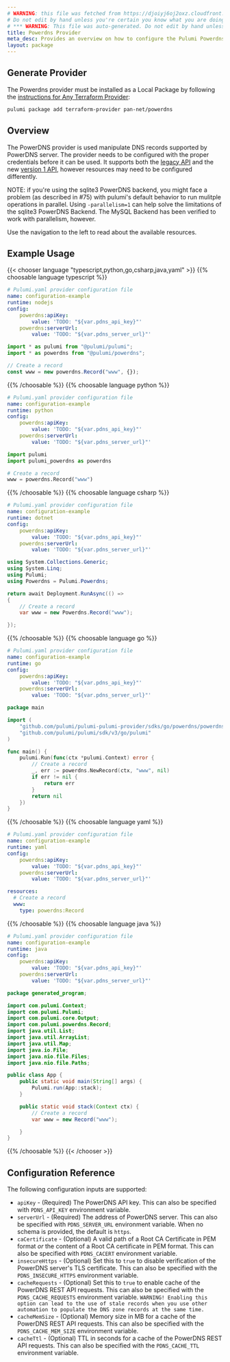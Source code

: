 ```yaml
---
# WARNING: this file was fetched from https://djoiyj6oj2oxz.cloudfront.net/docs/registry.opentofu.org/pan-net/powerdns/1.5.0/index.md
# Do not edit by hand unless you're certain you know what you are doing!
# *** WARNING: This file was auto-generated. Do not edit by hand unless you're certain you know what you are doing! ***
title: Powerdns Provider
meta_desc: Provides an overview on how to configure the Pulumi Powerdns provider.
layout: package
---
```


## Generate Provider

The Powerdns provider must be installed as a Local Package by following the [instructions for Any Terraform Provider](https://www.pulumi.com/registry/packages/terraform-provider/):

```bash
pulumi package add terraform-provider pan-net/powerdns
```
## Overview

The PowerDNS provider is used manipulate DNS records supported by PowerDNS server. The provider needs to be configured
with the proper credentials before it can be used. It supports both the [legacy API](https://doc.powerdns.com/3/httpapi/api_spec/) and the new [version 1 API](https://doc.powerdns.com/md/httpapi/api_spec/), however resources may need to be configured differently.

NOTE: if you're using the sqlite3 PowerDNS backend, you might face a problem (as described in #75) with pulumi's
default behavior to run mulitple operations in parallel. Using `-parallelism=1` can help solve the limitations of
the sqlite3 PowerDNS Backend. The MySQL Backend has been verified to work with parallelism, however.

Use the navigation to the left to read about the available resources.
## Example Usage

{{< chooser language "typescript,python,go,csharp,java,yaml" >}}
{{% choosable language typescript %}}
```yaml
# Pulumi.yaml provider configuration file
name: configuration-example
runtime: nodejs
config:
    powerdns:apiKey:
        value: 'TODO: "${var.pdns_api_key}"'
    powerdns:serverUrl:
        value: 'TODO: "${var.pdns_server_url}"'

```
```typescript
import * as pulumi from "@pulumi/pulumi";
import * as powerdns from "@pulumi/powerdns";

// Create a record
const www = new powerdns.Record("www", {});
```
{{% /choosable %}}
{{% choosable language python %}}
```yaml
# Pulumi.yaml provider configuration file
name: configuration-example
runtime: python
config:
    powerdns:apiKey:
        value: 'TODO: "${var.pdns_api_key}"'
    powerdns:serverUrl:
        value: 'TODO: "${var.pdns_server_url}"'

```
```python
import pulumi
import pulumi_powerdns as powerdns

# Create a record
www = powerdns.Record("www")
```
{{% /choosable %}}
{{% choosable language csharp %}}
```yaml
# Pulumi.yaml provider configuration file
name: configuration-example
runtime: dotnet
config:
    powerdns:apiKey:
        value: 'TODO: "${var.pdns_api_key}"'
    powerdns:serverUrl:
        value: 'TODO: "${var.pdns_server_url}"'

```
```csharp
using System.Collections.Generic;
using System.Linq;
using Pulumi;
using Powerdns = Pulumi.Powerdns;

return await Deployment.RunAsync(() =>
{
    // Create a record
    var www = new Powerdns.Record("www");

});

```
{{% /choosable %}}
{{% choosable language go %}}
```yaml
# Pulumi.yaml provider configuration file
name: configuration-example
runtime: go
config:
    powerdns:apiKey:
        value: 'TODO: "${var.pdns_api_key}"'
    powerdns:serverUrl:
        value: 'TODO: "${var.pdns_server_url}"'

```
```go
package main

import (
	"github.com/pulumi/pulumi-pulumi-provider/sdks/go/powerdns/powerdns"
	"github.com/pulumi/pulumi/sdk/v3/go/pulumi"
)

func main() {
	pulumi.Run(func(ctx *pulumi.Context) error {
		// Create a record
		_, err := powerdns.NewRecord(ctx, "www", nil)
		if err != nil {
			return err
		}
		return nil
	})
}
```
{{% /choosable %}}
{{% choosable language yaml %}}
```yaml
# Pulumi.yaml provider configuration file
name: configuration-example
runtime: yaml
config:
    powerdns:apiKey:
        value: 'TODO: "${var.pdns_api_key}"'
    powerdns:serverUrl:
        value: 'TODO: "${var.pdns_server_url}"'

```
```yaml
resources:
  # Create a record
  www:
    type: powerdns:Record
```
{{% /choosable %}}
{{% choosable language java %}}
```yaml
# Pulumi.yaml provider configuration file
name: configuration-example
runtime: java
config:
    powerdns:apiKey:
        value: 'TODO: "${var.pdns_api_key}"'
    powerdns:serverUrl:
        value: 'TODO: "${var.pdns_server_url}"'

```
```java
package generated_program;

import com.pulumi.Context;
import com.pulumi.Pulumi;
import com.pulumi.core.Output;
import com.pulumi.powerdns.Record;
import java.util.List;
import java.util.ArrayList;
import java.util.Map;
import java.io.File;
import java.nio.file.Files;
import java.nio.file.Paths;

public class App {
    public static void main(String[] args) {
        Pulumi.run(App::stack);
    }

    public static void stack(Context ctx) {
        // Create a record
        var www = new Record("www");

    }
}
```
{{% /choosable %}}
{{< /chooser >}}
## Configuration Reference

The following configuration inputs are supported:

* `apiKey` - (Required) The PowerDNS API key. This can also be specified with `PDNS_API_KEY` environment variable.
* `serverUrl` - (Required) The address of PowerDNS server. This can also be specified with `PDNS_SERVER_URL` environment variable. When no schema is provided, the default is `https`.
* `caCertificate` - (Optional) A valid path of a Root CA Certificate in PEM format *or* the content of a Root CA certificate in PEM format. This can also be specified with `PDNS_CACERT` environment variable.
* `insecureHttps` - (Optional) Set this to `true` to disable verification of the PowerDNS server's TLS certificate. This can also be specified with the `PDNS_INSECURE_HTTPS` environment variable.
* `cacheRequests` - (Optional) Set this to `true` to enable cache of the PowerDNS REST API requests. This can also be specified with the `PDNS_CACHE_REQUESTS` environment variable. `WARNING! Enabling this option can lead to the use of stale records when you use other automation to populate the DNS zone records at the same time.`
* `cacheMemSize` - (Optional) Memory size in MB for a cache of the PowerDNS REST API requests. This can also be specified with the `PDNS_CACHE_MEM_SIZE` environment variable.
* `cacheTtl` - (Optional) TTL in seconds for a cache of the PowerDNS REST API requests. This can also be specified with the `PDNS_CACHE_TTL` environment variable.